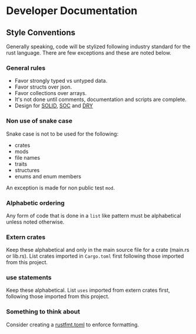 # Developer Documentation

## Style Conventions

Generally speaking, code will be stylized following industry standard for the rust language.
There are few exceptions and these are noted below.  

### General rules
* Favor strongly typed vs untyped data.
* Favor structs over json.
* Favor collections over arrays.
* It's not done until comments, documentation and scripts are complete.
* Design for [SOLID](https://en.wikipedia.org/wiki/SOLID), [SOC](https://en.wikipedia.org/wiki/Separation_of_concerns) and [DRY](https://en.wikipedia.org/wiki/Don%27t_repeat_yourself)

### Non use of snake case
Snake case is not to be used for the following:
* crates
* mods
* file names
* traits
* structures
* enums and enum members

An exception is made for non public test `mod`.

### Alphabetic ordering
Any form of code that is done in a `list` like pattern must be alphabetical unless noted otherwise.

### Extern crates
Keep these alphabetical and only in the main source file for a crate (main.rs or lib.rs).  List crates
imported in `Cargo.toml` first following those imported from this project.

### use statements
Keep these alphabetical.  List `uses` imported from extern crates first, following those imported from this project.

### Something to think about
Consider creating a [rustfmt.toml](https://rust-lang.github.io/rustfmt) to enforce formatting.
